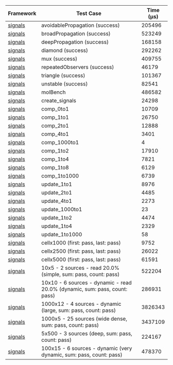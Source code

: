 | Framework | Test Case | Time (μs) |
| --- | --- | --- |
| [signals](https://github.com/rodydavis/signals.dart) | avoidablePropagation (success) | 205496 |
| [signals](https://github.com/rodydavis/signals.dart) | broadPropagation (success) | 523249 |
| [signals](https://github.com/rodydavis/signals.dart) | deepPropagation (success) | 168158 |
| [signals](https://github.com/rodydavis/signals.dart) | diamond (success) | 292262 |
| [signals](https://github.com/rodydavis/signals.dart) | mux (success) | 409755 |
| [signals](https://github.com/rodydavis/signals.dart) | repeatedObservers (success) | 46179 |
| [signals](https://github.com/rodydavis/signals.dart) | triangle (success) | 101367 |
| [signals](https://github.com/rodydavis/signals.dart) | unstable (success) | 82541 |
| [signals](https://github.com/rodydavis/signals.dart) | molBench | 486582 |
| [signals](https://github.com/rodydavis/signals.dart) | create_signals | 24298 |
| [signals](https://github.com/rodydavis/signals.dart) | comp_0to1 | 10709 |
| [signals](https://github.com/rodydavis/signals.dart) | comp_1to1 | 26750 |
| [signals](https://github.com/rodydavis/signals.dart) | comp_2to1 | 12888 |
| [signals](https://github.com/rodydavis/signals.dart) | comp_4to1 | 3401 |
| [signals](https://github.com/rodydavis/signals.dart) | comp_1000to1 | 4 |
| [signals](https://github.com/rodydavis/signals.dart) | comp_1to2 | 17910 |
| [signals](https://github.com/rodydavis/signals.dart) | comp_1to4 | 7821 |
| [signals](https://github.com/rodydavis/signals.dart) | comp_1to8 | 6129 |
| [signals](https://github.com/rodydavis/signals.dart) | comp_1to1000 | 6739 |
| [signals](https://github.com/rodydavis/signals.dart) | update_1to1 | 8976 |
| [signals](https://github.com/rodydavis/signals.dart) | update_2to1 | 4485 |
| [signals](https://github.com/rodydavis/signals.dart) | update_4to1 | 2273 |
| [signals](https://github.com/rodydavis/signals.dart) | update_1000to1 | 23 |
| [signals](https://github.com/rodydavis/signals.dart) | update_1to2 | 4474 |
| [signals](https://github.com/rodydavis/signals.dart) | update_1to4 | 2329 |
| [signals](https://github.com/rodydavis/signals.dart) | update_1to1000 | 58 |
| [signals](https://github.com/rodydavis/signals.dart) | cellx1000 (first: pass, last: pass) | 9752 |
| [signals](https://github.com/rodydavis/signals.dart) | cellx2500 (first: pass, last: pass) | 26022 |
| [signals](https://github.com/rodydavis/signals.dart) | cellx5000 (first: pass, last: pass) | 61591 |
| [signals](https://github.com/rodydavis/signals.dart) | 10x5 - 2 sources - read 20.0% (simple, sum: pass, count: pass) | 522204 |
| [signals](https://github.com/rodydavis/signals.dart) | 10x10 - 6 sources - dynamic - read 20.0% (dynamic, sum: pass, count: pass) | 286931 |
| [signals](https://github.com/rodydavis/signals.dart) | 1000x12 - 4 sources - dynamic (large, sum: pass, count: pass) | 3826343 |
| [signals](https://github.com/rodydavis/signals.dart) | 1000x5 - 25 sources (wide dense, sum: pass, count: pass) | 3437109 |
| [signals](https://github.com/rodydavis/signals.dart) | 5x500 - 3 sources (deep, sum: pass, count: pass) | 224167 |
| [signals](https://github.com/rodydavis/signals.dart) | 100x15 - 6 sources - dynamic (very dynamic, sum: pass, count: pass) | 478370 |
